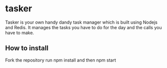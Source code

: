 # tasker
Tasker is your own handy dandy task manager which is built using Nodejs and Redis.
It manages the tasks you have to do for the day and the calls you have to make. 

## How to install
Fork the repository
run npm install and then npm start
